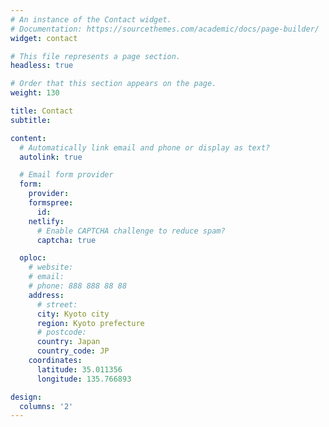 ```yaml
---
# An instance of the Contact widget.
# Documentation: https://sourcethemes.com/academic/docs/page-builder/
widget: contact

# This file represents a page section.
headless: true

# Order that this section appears on the page.
weight: 130

title: Contact
subtitle:

content:
  # Automatically link email and phone or display as text?
  autolink: true

  # Email form provider
  form:
    provider:
    formspree:
      id:
    netlify:
      # Enable CAPTCHA challenge to reduce spam?
      captcha: true

  oploc:
    # website:
    # email: 
    # phone: 888 888 88 88
    address:
      # street:
      city: Kyoto city
      region: Kyoto prefecture
      # postcode:
      country: Japan
      country_code: JP
    coordinates:
      latitude: 35.011356
      longitude: 135.766893

design:
  columns: '2'
---
```

